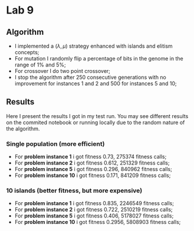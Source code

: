 # Lab 9

## Algorithm

- I implemented a $(\lambda, \mu)$ strategy enhanced with islands and elitism concepts;
- For mutation I randomly flip a percentage of bits in the genome in the range of 1% and 5%;
- For crossover I do two point crossover;
- I stop the algorithm after 250 consecutive generations with no improvement for instances 1 and 2 and 500 for instances 5 and 10;

## Results

Here I present the results I got in my test run. You may see different results on the commited notebook or running locally due to the random nature of the algorithm.

### Single population (more efficient)

- For **problem instance 1** i got fitness 0.73, 275374 fitness calls;
- For **problem instance 2** i got fitness 0.612, 251329 fitness calls;
- For **problem instance 5** i got fitness 0.296, 840962 fitness calls;
- For **problem instance 10** i got fitness 0.171, 841209 fitness calls;

### 10 islands (better fitness, but more expensive)

- For **problem instance 1** i got fitness 0.835, 2246549 fitness calls;
- For **problem instance 2** i got fitness 0.722, 2510219 fitness calls;
- For **problem instance 5** i got fitness 0.406, 5178027 fitness calls;
- For **problem instance 10** i got fitness 0.2956, 5808903 fitness calls;
